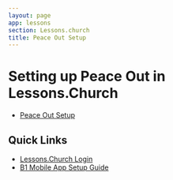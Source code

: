 ```yaml
---
layout: page
app: lessons
section: Lessons.church
title: Peace Out Setup
---
```


# Setting up Peace Out in Lessons.Church

<div id="videoContainer">
  <ul id="playlist">
      <li class="active"><a href="/videos/lessons/peaceoutsetup/output.mp4">Peace Out Setup</a></li>
  </ul>
</div>

## Quick Links
- [Lessons.Church Login](https://lessons.church/login)
- [B1 Mobile App Setup Guide](https://support.churchapps.org/lessons/b1-church-setup.html)
